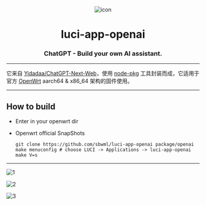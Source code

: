 <div align="center">
<img src="https://raw.githubusercontent.com/Yidadaa/ChatGPT-Next-Web/main/docs/images/icon.svg" alt="icon"/>

<h1 align="center">luci-app-openai</h1>

<h3 align="center">ChatGPT - Build your own AI assistant.</h3>

</div>

-----------

它来自 [Yidadaa/ChatGPT-Next-Web](https://github.com/Yidadaa/ChatGPT-Next-Web)，使用 [node-pkg](https://github.com/vercel/pkg) 工具封装而成，它适用于官方 [OpenWrt](https://github.com/openwrt)  aarch64 & x86_64 架构的固件使用。



-----------


## How to build

- Enter in your openwrt dir

- Openwrt official SnapShots

  ```shell
  git clone https://github.com/sbwml/luci-app-openai package/openai
  make menuconfig # choose LUCI -> Applications -> luci-app-openai
  make V=s
  ```

------------

![1](https://github-production-user-asset-6210df.s3.amazonaws.com/16485166/244598987-fd01152e-86b9-45fd-93da-3418098b5b23.png)

![2](https://github-production-user-asset-6210df.s3.amazonaws.com/16485166/244598997-e1a88ca4-0682-41e1-a5d5-3658e2bc8220.png)

![3](https://github-production-user-asset-6210df.s3.amazonaws.com/16485166/244599003-8040b42c-6ac2-4dea-b555-d33e76885a5b.png)
